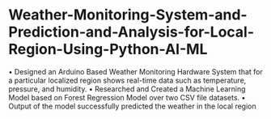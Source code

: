 # Weather-Monitoring-System-and-Prediction-and-Analysis-for-Local-Region-Using-Python-AI-ML
• Designed an Arduino Based Weather Monitoring Hardware System that for a particular localized region shows real-time data such
as temperature, pressure, and humidity.
• Researched and Created a Machine Learning Model based on Forest Regression Model over two CSV file datasets.
• Output of the model successfully predicted the weather in the local region
